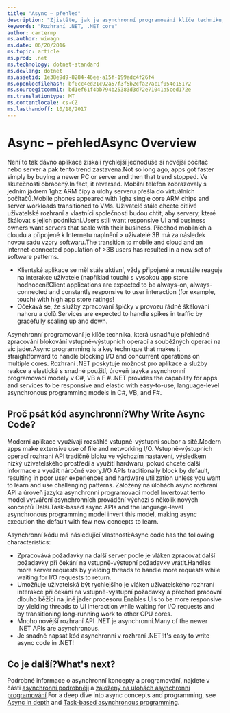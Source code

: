 ```yaml
---
title: "Async – přehled"
description: "Zjistěte, jak je asynchronní programování klíče techniku, která usnadňuje přehledné zpracování blokování vstupně-výstupních operací a souběžných operací na víc jader."
keywords: "Rozhraní .NET, .NET core"
author: cartermp
ms.author: wiwagn
ms.date: 06/20/2016
ms.topic: article
ms.prod: .net
ms.technology: dotnet-standard
ms.devlang: dotnet
ms.assetid: 1e38e9d9-8284-46ee-a15f-199adc4f26f4
ms.openlocfilehash: bf0cc4ed21c92a57f3f5b2cfa27ac1f054e15172
ms.sourcegitcommit: bd1ef61f4bb794b25383d3d72e71041a5ced172e
ms.translationtype: MT
ms.contentlocale: cs-CZ
ms.lasthandoff: 10/18/2017
---
```

# <a name="async-overview"></a><span data-ttu-id="43076-104">Async – přehled</span><span class="sxs-lookup"><span data-stu-id="43076-104">Async Overview</span></span>

<span data-ttu-id="43076-105">Není to tak dávno aplikace získali rychlejší jednoduše si novější počítač nebo server a pak tento trend zastavena.</span><span class="sxs-lookup"><span data-stu-id="43076-105">Not so long ago, apps got faster simply by buying a newer PC or server and then that trend stopped.</span></span> <span data-ttu-id="43076-106">Ve skutečnosti obrácený.</span><span class="sxs-lookup"><span data-stu-id="43076-106">In fact, it reversed.</span></span> <span data-ttu-id="43076-107">Mobilní telefon zobrazovaly s jedním jádrem 1ghz ARM čipy a úlohy serveru přešla do virtuálních počítačů.</span><span class="sxs-lookup"><span data-stu-id="43076-107">Mobile phones appeared with 1ghz single core ARM chips and server workloads transitioned to VMs.</span></span> <span data-ttu-id="43076-108">Uživatelé stále chcete citlivé uživatelské rozhraní a vlastníci společnosti budou chtít, aby servery, které škálovat s jejich podnikání.</span><span class="sxs-lookup"><span data-stu-id="43076-108">Users still want responsive UI and business owners want servers that scale with their business.</span></span> <span data-ttu-id="43076-109">Přechod mobilních a cloudu a připojené k Internetu naplnění > uživatelé 3B má za následek novou sadu vzory softwaru.</span><span class="sxs-lookup"><span data-stu-id="43076-109">The transition to mobile and cloud and an internet-connected population of >3B users has resulted in a new set of software patterns.</span></span> 

* <span data-ttu-id="43076-110">Klientské aplikace se měl stále aktivní, vždy připojené a neustále reaguje na interakce uživatele (například touch) s vysokou app store hodnocení!</span><span class="sxs-lookup"><span data-stu-id="43076-110">Client applications are expected to be always-on, always-connected and constantly responsive to user interaction (for example, touch) with high app store ratings!</span></span>
* <span data-ttu-id="43076-111">Očekává se, že služby zpracování špičky v provozu řádně škálování nahoru a dolů.</span><span class="sxs-lookup"><span data-stu-id="43076-111">Services are expected to handle spikes in traffic by gracefully scaling up and down.</span></span> 

<span data-ttu-id="43076-112">Asynchronní programování je klíče technika, která usnadňuje přehledné zpracování blokování vstupně-výstupních operací a souběžných operací na víc jader.</span><span class="sxs-lookup"><span data-stu-id="43076-112">Async programming is a key technique that makes it straightforward to handle blocking I/O and concurrent operations on multiple cores.</span></span> <span data-ttu-id="43076-113">Rozhraní .NET poskytuje možnost pro aplikace a služby reakce a elastické s snadné použití, úroveň jazyka asynchronní programovací modely v C#, VB a F #.</span><span class="sxs-lookup"><span data-stu-id="43076-113">.NET provides the capability for apps and services to be responsive and elastic with easy-to-use, language-level asynchronous programming models in C#, VB, and F#.</span></span>

## <a name="why-write-async-code"></a><span data-ttu-id="43076-114">Proč psát kód asynchronní?</span><span class="sxs-lookup"><span data-stu-id="43076-114">Why Write Async Code?</span></span>

<span data-ttu-id="43076-115">Moderní aplikace využívají rozsáhlé vstupně-výstupní soubor a sítě.</span><span class="sxs-lookup"><span data-stu-id="43076-115">Modern apps make extensive use of file and networking I/O.</span></span> <span data-ttu-id="43076-116">Vstupně-výstupních operací rozhraní API tradičně bloku ve výchozím nastavení, výsledkem nízký uživatelského prostředí a využití hardwaru, pokud chcete další informace a využít náročné vzory.</span><span class="sxs-lookup"><span data-stu-id="43076-116">I/O APIs traditionally block by default, resulting in poor user experiences and hardware utilization unless you want to learn and use challenging patterns.</span></span> <span data-ttu-id="43076-117">Založený na úlohách async rozhraní API a úroveň jazyka asynchronní programovací model Invertovat tento model vytváření asynchronních provádění výchozí s několik nových konceptů Další.</span><span class="sxs-lookup"><span data-stu-id="43076-117">Task-based async APIs and the language-level asynchronous programming model invert this model, making async execution the default with few new concepts to learn.</span></span>

<span data-ttu-id="43076-118">Asynchronní kódu má následující vlastnosti:</span><span class="sxs-lookup"><span data-stu-id="43076-118">Async code has the following characteristics:</span></span>

* <span data-ttu-id="43076-119">Zpracovává požadavky na další server podle je vláken zpracovat další požadavky při čekání na vstupně-výstupní požadavky vrátit.</span><span class="sxs-lookup"><span data-stu-id="43076-119">Handles more server requests by yielding threads to handle more requests while waiting for I/O requests to return.</span></span>
* <span data-ttu-id="43076-120">Umožňuje uživatelská být rychlejšího je vláken uživatelského rozhraní interakce při čekání na vstupně-výstupní požadavky a přechod pracovní dlouho běžící na jiné jader procesoru.</span><span class="sxs-lookup"><span data-stu-id="43076-120">Enables UIs to be more responsive by yielding threads to UI interaction while waiting for I/O requests and by transitioning long-running work to other CPU cores.</span></span>
* <span data-ttu-id="43076-121">Mnoho novější rozhraní API .NET je asynchronní.</span><span class="sxs-lookup"><span data-stu-id="43076-121">Many of the newer .NET APIs are asynchronous.</span></span>
* <span data-ttu-id="43076-122">Je snadné napsat kód asynchronní v rozhraní .NET!</span><span class="sxs-lookup"><span data-stu-id="43076-122">It's easy to write async code in .NET!</span></span>

## <a name="whats-next"></a><span data-ttu-id="43076-123">Co je další?</span><span class="sxs-lookup"><span data-stu-id="43076-123">What's next?</span></span>

<span data-ttu-id="43076-124">Podrobné informace o asynchronní koncepty a programování, najdete v části [asynchronní podrobněji](async-in-depth.md) a [založený na úlohách asynchronní programování](~/docs/standard/parallel-programming/task-based-asynchronous-programming.md).</span><span class="sxs-lookup"><span data-stu-id="43076-124">For a deep dive into async concepts and programming, see [Async in depth](async-in-depth.md) and [Task-based asynchronous programming](~/docs/standard/parallel-programming/task-based-asynchronous-programming.md).</span></span>

